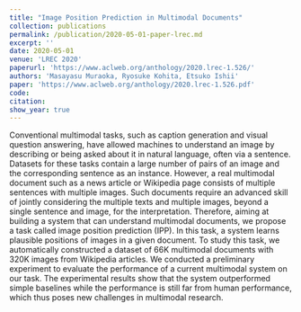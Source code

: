 ```yaml
---
title: "Image Position Prediction in Multimodal Documents"
collection: publications
permalink: /publication/2020-05-01-paper-lrec.md
excerpt: ''
date: 2020-05-01
venue: 'LREC 2020'
paperurl: 'https://www.aclweb.org/anthology/2020.lrec-1.526/'
authors: 'Masayasu Muraoka, Ryosuke Kohita, Etsuko Ishii'
paper: 'https://www.aclweb.org/anthology/2020.lrec-1.526.pdf'
code: 
citation: 
show_year: true
---
```

Conventional multimodal tasks, such as caption generation and visual question answering, have allowed machines to understand an image by describing or being asked about it in natural language, often via a sentence. Datasets for these tasks contain a large number of pairs of an image and the corresponding sentence as an instance. However, a real multimodal document such as a news article or Wikipedia page consists of multiple sentences with multiple images. Such documents require an advanced skill of jointly considering the multiple texts and multiple images, beyond a single sentence and image, for the interpretation. Therefore, aiming at building a system that can understand multimodal documents, we propose a task called image position prediction (IPP). In this task, a system learns plausible positions of images in a given document. To study this task, we automatically constructed a dataset of 66K multimodal documents with 320K images from Wikipedia articles. We conducted a preliminary experiment to evaluate the performance of a current multimodal system on our task. The experimental results show that the system outperformed simple baselines while the performance is still far from human performance, which thus poses new challenges in multimodal research.